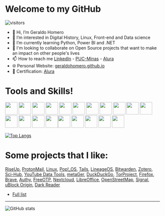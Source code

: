 # Welcome to my GitHub

![visitors](https://visitor-badge.laobi.icu/badge?page_id=geraldohomero)  
- 👋 Hi, I’m Geraldo Homero
- 👀 I’m interested in Digital History, Linux, Front-end and Data science
- 🌱 I’m currently learning Python, Power BI and .NET
- 💞️ I'm looking to collaborate on Open Source projects that want to make an impact on other people's lives 
- 📫 How to reach me [LinkedIn](https://www.linkedin.com/in/geraldohomero/) - [PUC-Minas](https://pucminas-csm.symplicity.com/profiles/geraldohomero) - [Alura](https://cursos.alura.com.br/user/geraldohomero)
- 🌐 Personal Website: [geraldohomero.github.io](https://geraldohomero.github.io)
- 🧾 Certification: [Alura](https://cursos.alura.com.br/user/geraldohomero/fullCertificate/13c42315e61114a41ec62b452ebf9869)

# Tools and Skills!

<img src="https://cdn.jsdelivr.net/gh/devicons/devicon/icons/vscode/vscode-original.svg" width="40" height="40"/>  <img src="https://cdn.jsdelivr.net/gh/devicons/devicon/icons/vim/vim-original.svg" width="40" height="40"/> <img src="https://cdn.jsdelivr.net/gh/devicons/devicon/icons/debian/debian-original.svg" width="40" height="40"/> <img src="https://cdn.jsdelivr.net/gh/devicons/devicon/icons/ubuntu/ubuntu-plain.svg" width="40" height="40"/> <img src="https://cdn.jsdelivr.net/gh/devicons/devicon/icons/bash/bash-original.svg" width="40" height="40"/>  <img src="https://cdn.jsdelivr.net/gh/devicons/devicon/icons/docker/docker-original.svg" width="40" height="40"/> <img src="https://cdn.jsdelivr.net/gh/devicons/devicon/icons/git/git-original.svg" width="40" height="40"/> <img src="https://img.icons8.com/glyph-neue/64/FFFFFF/github.png" width="40" height="40"/> <img src="https://cdn.jsdelivr.net/gh/devicons/devicon/icons/html5/html5-original.svg" width="40" height="40"/>  <img src="https://cdn.jsdelivr.net/gh/devicons/devicon/icons/css3/css3-original.svg"  width="40" height="40"/> <img src="https://cdn.jsdelivr.net/gh/devicons/devicon/icons/javascript/javascript-original.svg" width="40" height="40"/>  <img src="https://cdn.jsdelivr.net/gh/devicons/devicon/icons/react/react-original.svg" width="40" height="40"/> <img src="https://cdn.jsdelivr.net/gh/devicons/devicon/icons/csharp/csharp-original.svg" width="40" height="40"/>  <img src="https://cdn.jsdelivr.net/gh/devicons/devicon/icons/dotnetcore/dotnetcore-original.svg" width="40" height="40"/>  <img src="https://cdn.jsdelivr.net/gh/devicons/devicon/icons/azure/azure-original.svg" width="40" height="40"/><img src="https://cdn.jsdelivr.net/gh/devicons/devicon/icons/hugo/hugo-original.svg" width="40" height="40"/>  <img src="https://cdn.jsdelivr.net/gh/devicons/devicon/icons/bootstrap/bootstrap-original.svg" width="40" height="40"/> <img src="https://cdn.jsdelivr.net/gh/devicons/devicon/icons/gimp/gimp-original.svg" width="40" height="40"/> <img src="https://cdn.jsdelivr.net/gh/devicons/devicon/icons/photoshop/photoshop-line.svg" width="40" height="40"/>  <img src="https://cdn.jsdelivr.net/gh/devicons/devicon/icons/figma/figma-original.svg" width="40" height="40"/>
 

[![Top Langs](https://github-readme-stats.vercel.app/api/top-langs/?username=geraldohomero&langs_count=8&layout=compact&theme=dracula)](https://github.com/anuraghazra/github-readme-stats) 

# Some projects that I like:

[RiseUp](https://riseup.net), [ProtonMail](https://protonmail.com), [Linux](https://www.linux.org/), [Pop!_OS](https://pop.system76.com), [Tails](https://tails.boum.org/), [LineageOS](https://www.lineageos.org/), [Bitwarden](https://bitwarden.com), [Zotero](HTTPS://zotero.org), [Sci-Hub](https://sci-hub.ru/), [YouTube Data Tools](https://tools.digitalmethods.net/netvizz/youtube/), [metaGer](https://metager.de), [DuckDuckGo](HTTPS://DuckDuckGo.com), [TorProject](https://www.torproject.org/), [Firefox](https://mozilla.org), [Brave](https://brave.com/), [Authy](https://authy.com), [FreeOTP](https://github.com/freeotp), [Nextcloud](https://nextcloud.com/), [LibreOffice](https://www.libreoffice.org/), [OpenStreetMap](https://www.openstreetmap.org), [Signal](https://signal.org), [uBlock Origin](https://github.com/gorhill/uBlock), [Dark Reader](https://darkreader.org/)

- [Full list](https://github.com/geraldohomero/best-foss-alternatives)
***

![GitHub stats](https://github-readme-stats.vercel.app/api?username=geraldohomero&show_icons=true&theme=dracula)  
